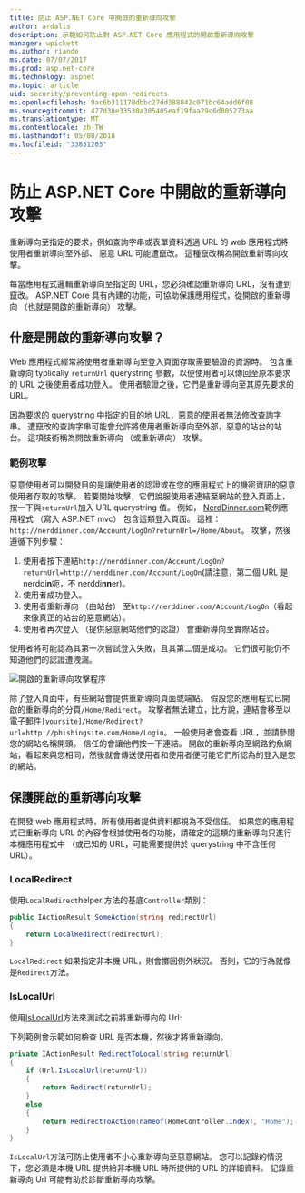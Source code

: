 ```yaml
---
title: 防止 ASP.NET Core 中開啟的重新導向攻擊
author: ardalis
description: 示範如何防止對 ASP.NET Core 應用程式的開啟重新導向攻擊
manager: wpickett
ms.author: riande
ms.date: 07/07/2017
ms.prod: asp.net-core
ms.technology: aspnet
ms.topic: article
uid: security/preventing-open-redirects
ms.openlocfilehash: 9ac6b311170dbbc27dd388842c071bc64add6f08
ms.sourcegitcommit: 477d38e33530a305405eaf19faa29c6d805273aa
ms.translationtype: MT
ms.contentlocale: zh-TW
ms.lasthandoff: 05/08/2018
ms.locfileid: "33851205"
---
```

# <a name="prevent-open-redirect-attacks-in-aspnet-core"></a>防止 ASP.NET Core 中開啟的重新導向攻擊

重新導向至指定的要求，例如查詢字串或表單資料透過 URL 的 web 應用程式將使用者重新導向至外部、 惡意 URL 可能遭竄改。 這種竄改稱為開啟重新導向攻擊。

每當應用程式邏輯重新導向至指定的 URL，您必須確認重新導向 URL，沒有遭到竄改。 ASP.NET Core 具有內建的功能，可協助保護應用程式，從開啟的重新導向 （也就是開啟的重新導向） 攻擊。

## <a name="what-is-an-open-redirect-attack"></a>什麼是開啟的重新導向攻擊？

Web 應用程式經常將使用者重新導向至登入頁面存取需要驗證的資源時。 包含重新導向 typlically `returnUrl` querystring 參數，以便使用者可以傳回至原本要求的 URL 之後使用者成功登入。 使用者驗證之後，它們是重新導向至其原先要求的 URL。

因為要求的 querystring 中指定的目的地 URL，惡意的使用者無法修改查詢字串。 遭竄改的查詢字串可能會允許將使用者重新導向至外部，惡意的站台的站台。 這項技術稱為開啟重新導向 （或重新導向） 攻擊。

### <a name="an-example-attack"></a>範例攻擊

惡意使用者可以開發目的是讓使用者的認證或在您的應用程式上的機密資訊的惡意使用者存取的攻擊。 若要開始攻擊，它們說服使用者連結至網站的登入頁面上，按一下與`returnUrl`加入 URL querystring 值。 例如， [NerdDinner.com](http://nerddinner.com)範例應用程式 （寫入 ASP.NET mvc） 包含這類登入頁面。 這裡： `http://nerddinner.com/Account/LogOn?returnUrl=/Home/About`。 攻擊，然後遵循下列步驟：

1. 使用者按下連結`http://nerddinner.com/Account/LogOn?returnUrl=http://nerddiner.com/Account/LogOn`(請注意，第二個 URL 是 nerddi**n**呃，不 nerddi**nn**er)。
2. 使用者成功登入。
3. 使用者重新導向 （由站台） 至`http://nerddiner.com/Account/LogOn`（看起來像真正的站台的惡意網站）。
4. 使用者再次登入 （提供惡意網站他們的認證） 會重新導向至實際站台。

使用者將可能認為其第一次嘗試登入失敗，且其第二個是成功。 它們很可能仍不知道他們的認證遭洩漏。

![開啟的重新導向攻擊程序](preventing-open-redirects/_static/open-redirection-attack-process.png)

除了登入頁面中，有些網站會提供重新導向頁面或端點。 假設您的應用程式已開啟的重新導向的分頁`/Home/Redirect`。 攻擊者無法建立，比方說，連結會移至以電子郵件`[yoursite]/Home/Redirect?url=http://phishingsite.com/Home/Login`。 一般使用者會查看 URL，並請參閱您的網站名稱開頭。 信任的會讓他們按一下連結。 開啟的重新導向至網路釣魚網站，看起來與您相同，然後就會傳送使用者和使用者便可能它們所認為的登入是您的網站。

## <a name="protecting-against-open-redirect-attacks"></a>保護開啟的重新導向攻擊

在開發 web 應用程式時，所有使用者提供資料都視為不受信任。 如果您的應用程式已重新導向 URL 的內容會根據使用者的功能，請確定的這類的重新導向只進行本機應用程式中 （或已知的 URL，可能需要提供於 querystring 中不含任何 URL）。

### <a name="localredirect"></a>LocalRedirect

使用`LocalRedirect`helper 方法的基底`Controller`類別：

```csharp
public IActionResult SomeAction(string redirectUrl)
{
    return LocalRedirect(redirectUrl);
}
```

`LocalRedirect` 如果指定非本機 URL，則會擲回例外狀況。 否則，它的行為就像是`Redirect`方法。

### <a name="islocalurl"></a>IsLocalUrl

使用[IsLocalUrl](/dotnet/api/Microsoft.AspNetCore.Mvc.IUrlHelper?view=aspnetcore-2.0#Microsoft_AspNetCore_Mvc_IUrlHelper_IsLocalUrl_System_String_)方法來測試之前將重新導向的 Url:

下列範例會示範如何檢查 URL 是否本機，然後才將重新導向。

```csharp
private IActionResult RedirectToLocal(string returnUrl)
{
    if (Url.IsLocalUrl(returnUrl))
    {
        return Redirect(returnUrl);
    }
    else
    {
        return RedirectToAction(nameof(HomeController.Index), "Home");
    }
}
```

`IsLocalUrl`方法可防止使用者不小心重新導向至惡意網站。 您可以記錄的情況下，您必須是本機 URL 提供給非本機 URL 時所提供的 URL 的詳細資料。 記錄重新導向 Url 可能有助於診斷重新導向攻擊。
